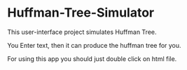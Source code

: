 # Huffman-Tree-Simulator
This user-interface project simulates Huffman Tree.


You Enter text, then it can produce the huffman tree for you.

For using this app you should just double click on html file.


